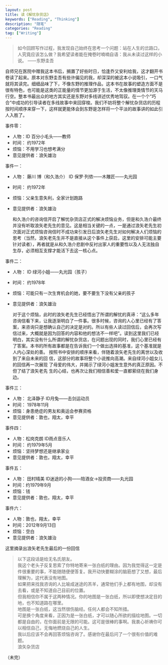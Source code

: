 ```yaml
---
layout: post
title: 读《解忧杂货店》
keywords: ["Reading", "Thinking"]
description: "随笔"
categories: "Reading"
tag: ["Writing"]
---
```


> 如今回顾写作过程，我发现自己始终在思考一个问题：站在人生的岔路口，人究竟应该怎么做？我希望读者能在掩卷时喃喃自语：我从未读过这样的小说。          ——东野圭吾

自师兄在医院中赠我这本书后，搁置了好些时日，恰逢乔又安利给我，这才翻开书卷读了起来。原本对东野圭吾有些许偏见的我，却深深的被这本小说吸引，一口气就将其读完。细细品味了下，不像东野的推理作品，这本书在故事的塑造方面不是很有特色，也可能是这类的正能量的情节更加源于生活，不太像推理类情节的天马行空。整本书最出众的地方其实还是东野对多线讲述优秀地驾驭。在一个个“巧合”中成功的引导读者在多线故事中来回穿梭。我们不妨将整个解忧杂货店的历程按时间顺序来穿一下，这样就更能体会到东野是怎样将一个平淡的故事讲的如此引人入胜了。

事件零：

* 人物：ID 百分小毛头——教师 
* 时间： 约1972年
* 烦恼：不用学习也想考满分
* 意见提供者：浪矢雄治

事件一： 

* 人物： 藤川 博（和久浩介） ID 保罗·列侬——木雕匠——丸光园
* 时间： 约1972年
* 烦恼：父亲生意失利，全家计划跑路
* 意见提供者：浪矢雄治

	和久浩介的咨询信开启了解忧杂货店正式的解决烦恼业务，但是和久浩介最终
	并没有听取浪矢老先生的意见。这是相当关键的一点，一是通过浪矢老先生初
	次面对正式烦恼咨询信时不成功来引发日后浪矢老先生对如何解决人们烦恼的
	思考（当然，浪矢老先生并不是直接从这个事件上获启，这里的安排可能主要
	针对读者），再者就是从和久浩介悲剧中反衬出家人的重要性以及人无法独自
	生存，必须相互支撑才能活下去这一核心点。

事件二：

* 人物： ID 绿河小姐——丸光园（孩子）
*  时间： 约1978年
* 烦恼：可能只有一次生育机会的她，要不要生下没有父亲的孩子
* 意见提供者：浪矢雄治

	对于这个烦恼，此时的浪矢老先生已经悟出了所谓的解忧的真谛：“这么多年
	咨询信看下来，让我逐渐明白了一件事。很多时候，咨询的人心里已经有了答
	案，来咨询只是想确认自己的决定是对的。所以有些人读过回信后，会再次写
	信过来，大概就是因为回答的内容和他的想法不一样吧”。读到这里我们已经
	明白，其实没有什么所谓的解忧杂货店，在问题出现的同时，我们心里已经有
	了答案。本书的所有故事都是在告诉我们一个做出选择的基准，这个基准就是
	人内心深处的善。
	按照书中安排的顺序来看，伴随着浪矢老先生的离世以及收到了来自未来的回
	信，这部分的故事将整个小说推向高潮。来自绿河小姐女儿的回信再一次展现
	了母爱的伟大，并揭示了绿河小姐发生意外的真正原因。不但了结了浪矢老先
	生的心结，也再次让我们相信善和爱一直都萦绕在我们身边。

事件三：

* 人物： 北泽静子 ID月兔——击剑运动员
* 时间： 1978年11月
* 烦恼：身患绝症的男友和奥运会参赛资格
* 意见提供者：敦也，翔太，幸平

事件四：

* 人物：松岗克朗 ID雨点音乐人
* 时间： 约1979年5月
* 烦恼：坚持梦想还是继承家业
* 意见提供者：敦也，翔太，幸平

事件五：

* 人物： 田村晴美 ID迷途的小狗——陪酒女->投资商——丸光园
* 时间：约1979年9月
* 烦恼：钱
* 意见提供者：敦也，翔太，幸平

事件六：

* 人物：敦也，翔太，幸平
* 时间：2012年9月13日
* 烦恼：空白
* 意见提供者：浪矢雄治

这里摘录出浪矢老先生最后的一份回信

> 以下这段话是给无名氏朋友。  
> 我这个老头子反复思索了你特地寄来一张白纸的理由。因为我觉得这一定是件很重要的事，不能随随便便答复。我开动快要糊涂的脑筋想了又想，最后理解为，这代表没有地图。  
> 如果把来找我咨询的人比喻成迷途的羔羊，通常他们手上都有地图，却没有去看，或是不知道自己目前的位置。  
> 但我相信你不属于这两种情况。你的地图是一张白纸，所以即使想决定目的地，也不知道路在哪里。  
> 地图是一张白纸，这当然很伤脑经。任何人都会不知所措。  
> 可是换个角度来看，正因为是一张白纸，才可以随心所欲的描绘地图。一切都是自由的，在你面前是无限的可能。这可是很棒的事啊。我衷心祈祷你可以相信自己，无悔地燃烧自己的人生。  
> 我以后应该不会再回答烦恼咨询了。感谢你在最后问了一个很有价值的难题。  
> 浪矢杂货店 

（未完）
